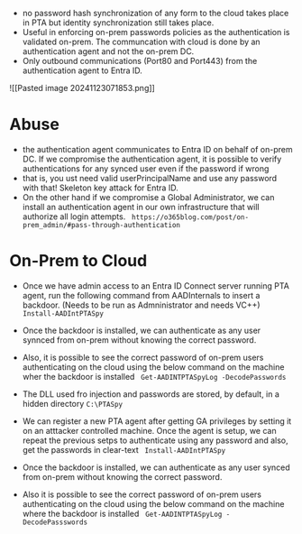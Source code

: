 - no password hash synchronization of any form to the cloud takes place in PTA but identity synchronization still takes place.
- Useful in enforcing on-prem passwords policies as the authentication is validated on-prem. The communcation with cloud is done by an authentication agent and not the on-prem DC.
- Only outbound communications (Port80 and Port443) from the authentication agent to Entra ID.

![[Pasted image 20241123071853.png]]

# Abuse
- the authentication agent communicates to Entra ID on behalf of on-prem DC. If we compromise the authentication agent, it is possible to verify authentications for any synced user even if the password if wrong
- that is, you ust need valid userPrincipalName and use any password with that! Skeleton key attack for Entra ID. 
- On the other hand if we compromise a Global Administrator, we can install an authentication agent in our own infrastructure that will authorize all login attempts.
` https://o365blog.com/post/on-prem_admin/#pass-through-authentication`


# On-Prem to Cloud
- Once we have admin access to an Entra ID Connect server running PTA agent, run the following  command from AADInternals to insert a backdoor. (Needs to be run as Admninistrator and needs VC++)
` Install-AADIntPTASpy`

- Once the backdoor is installed, we can authenticate as any user synnced from on-prem without knowing the correct password.
- Also, it is possible to see the correct password of on-prem users authenticating on the cloud using the below command on the machine wher the backdoor is installed
` Get-AADINTPTASpyLog -DecodePasswords`
- The DLL used fro injection and passwords are stored, by default, in a hidden directory `C:\PTASpy`
- We can register a new PTA agent after getting GA privileges by setting it on an atttacker controlled machine. Once the agent is setup, we can repeat the previous setps to authenticate using any password and also, get the passwords in clear-text
` Install-AADIntPTASpy`
- Once the backdoor is installed, we can authenticate as any user synced from on-prem without knowing the correct password.
- Also it is possible to see the correct password of on-prem users authenticating on the cloud using the below command on the machine where the backdoor is installed
` Get-AADINTPTASpyLog -DecodePassswords`


